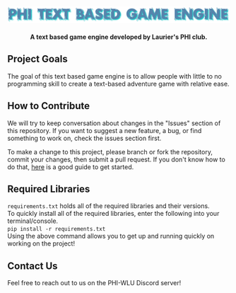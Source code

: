 <div align="center">

<img src="./assets/textbased.png" />

#### A text based game engine developed by Laurier's PHI club.

</div>

## Project Goals

The goal of this text based game engine is to allow people with little to no programming skill to create a text-based adventure game with relative ease.

## How to Contribute

We will try to keep conversation about changes in the "Issues" section of this repository. If you want to suggest a new feature, a bug, or find something to work on, check the issues section first.

To make a change to this project, please branch or fork the repository, commit your changes, then submit a pull request. If you don't know how to do that, [here](https://opensource.com/article/19/7/create-pull-request-github) is a good guide to get started.

## Required Libraries

`requirements.txt` holds all of the required libraries and their versions.  
To quickly install all of the required libraries, enter the following into your terminal/console.  
`pip install -r requirements.txt`  
Using the above command allows you to get up and running quickly on working on the project!

## Contact Us

Feel free to reach out to us on the PHI-WLU Discord server!
